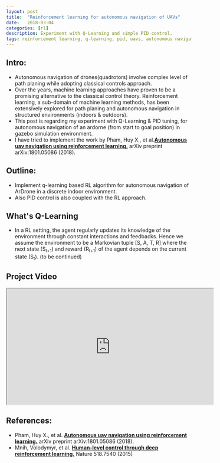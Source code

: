 ```yaml
---
layout: post
title:  "Reinforcement learning for autonomous navigation of UAVs"
date:   2018-03-04
categories: [rl]
description: Experiment with Q-Learning and simple PID control.
tags: reinforcement learning, q-learning, pid, uavs, autonomous navigation
---
```

## Intro:
- Autonomous navigation of drones(quadrotors) involve complex level of path planing while adopting classical controls approach.
- Over the years, machine learning approaches have proven to be a promising alternative to the classical control theory. Reinforcement learning, a sub-domain of machine learning methods, has been extensively explored for path planing and autonomous navigation in structured environments (indoors & outdoors).
- This post is regarding my experiment with Q-Learning & PID tuning, for autonomous navigation of an ardorne (from start to goal position) in gazebo simulation environment.
- I have tried to implement the work by Pham, Huy X., et al.<b><a href="https://arxiv.org/abs/1801.05086" class="md-link">Autonomous uav navigation using reinforcement learning.</a></b> arXiv preprint arXiv:1801.05086 (2018).

## Outline:
- Implement q-learning based RL algorithm for autonomous navigation of ArDrone in a discrete indoor environment.
- Also PID control is also coupled with the RL approach.

## What's Q-Learning
- In a RL setting, the agent regularly updates its knowledge of the environment through constant interactions and feedbacks. Hence we assume the environment to be a Markovian tuple [S, A, T, R] where the next state (S<sub>t+1</sub>) and reward (R<sub>t+1</sub>) of the agent depends on the current state (S<sub>t</sub>). (to be continued)

## Project Video

<iframe width="560" height="315" align="center" src="https://www.youtube.com/embed/SDqPfhUeoCo" frameborder="1" allow="accelerometer; autoplay; encrypted-media" allowfullscreen></iframe>

## References:
- Pham, Huy X., et al. <b><a href="https://arxiv.org/abs/1801.05086">Autonomous uav navigation using reinforcement learning.</a></b> arXiv preprint arXiv:1801.05086 (2018).
- Mnih, Volodymyr, et al. <a href="https://storage.googleapis.com/deepmind-media/dqn/DQNNaturePaper.pdf"><b>Human-level control through deep reinforcement learning.</b></a> Nature 518.7540 (2015)
